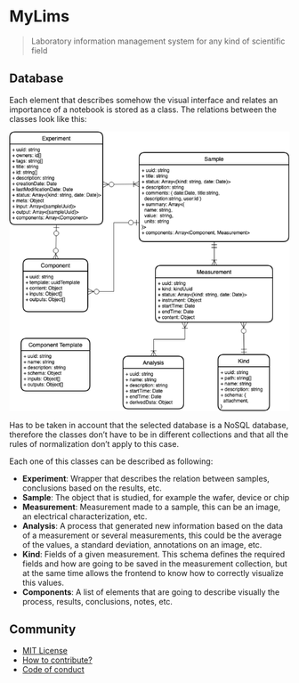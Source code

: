 # MyLims

> Laboratory information management system for any kind of scientific field

## Database

Each element that describes somehow the visual interface and relates an
importance of a notebook is stored as a class. The relations between the classes
look like this:

[![Database proposal][db_proposal]][db_proposal]

Has to be taken in account that the selected database is a NoSQL database,
therefore the classes don’t have to be in different collections and that all the
rules of normalization don’t apply to this case.

Each one of this classes can be described as following:

- **Experiment**: Wrapper that describes the relation between samples,
  conclusions based on the results, etc.
- **Sample**: The object that is studied, for example the wafer, device or chip
- **Measurement**: Measurement made to a sample, this can be an image, an
  electrical characterization, etc.
- **Analysis**: A process that generated new information based on the data of a
  measurement or several measurements, this could be the average of the values,
  a standard deviation, annotations on an image, etc.
- **Kind**: Fields of a given measurement. This schema defines the required
  fields and how are going to be saved in the measurement collection, but at the
  same time allows the frontend to know how to correctly visualize this values.
- **Components**: A list of elements that are going to describe visually the
  process, results, conclusions, notes, etc.

## Community

- [MIT License](.LICENSE)
- [How to contribute?](CONTRIBUTING.md)
- [Code of conduct](CODE_OF_CONDUCT.md)

[db_proposal]: ./docs/db_proposal.png
